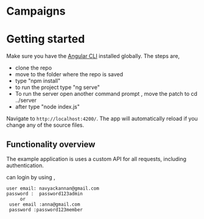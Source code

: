 # Campaigns
# Getting started

Make sure you have the [Angular CLI](https://github.com/angular/angular-cli#installation) installed globally. The steps are,
 * clone the repo
 * move to the folder where the repo is saved
 * type "npm install"
 * to run the project type "ng serve"
 * To run the server open another command prompt , move the patch to cd ../server
 * after type "node index.js"
 
 Navigate to `http://localhost:4200/`. The app will automatically reload if you change any of the source files.

## Functionality overview

The example application is  uses a custom API for all requests, including authentication. 

can login by using ,

    user email: navyackannan@gmail.com
    password :  password123admin  
         or 
     user email :anna@gmail.com
     password :password123member



